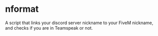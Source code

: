 # nformat
A script that links your discord server nickname to your FiveM nickname, and checks if you are in Teamspeak or not.

